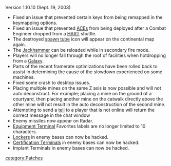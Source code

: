Version 1.10.10 (Sept. 19, 2003)

-   Fixed an issue that prevented certain keys from being remapped in
    the keymapping options.
-   Fixed an issue that prevented [ACEs](ACE "wikilink") from being
    deployed after a Combat Engineer dropped from a
    [HART](HART "wikilink") shuttle.
-   The destroyed [spawn tube](spawn_tube "wikilink") icon will appear
    on the continental map again.
-   The [Jackhammer](Jackhammer "wikilink") can be reloaded while in
    secondary fire mode.
-   Players will no longer fall through the roof of facilities when
    hotdropping from a [Galaxy](Galaxy "wikilink").
-   Parts of the recent framerate optimizations have been rolled back to
    assist in determining the cause of the slowdown experienced on some
    machines.
-   Fixed some crash to desktop issues.
-   Placing multiple mines on the same Z axis is now possible and will
    not auto deconstruct. For example; placing a mine on the ground of a
    courtyard, then placing another mine on the catwalk directly above
    the other mine will not result in the auto deconstruction of the
    second mine.
-   Attempting to send a [tell](tell "wikilink") to a player that is not
    online will return the correct message in the chat window
-   Enemy missiles now appear on Radar.
-   [Equipment Terminal](Equipment_Terminal "wikilink") Favorites labels
    are no longer limited to 10 characters.
-   [Lockers](Lockers "wikilink") in enemy bases can now be hacked.
-   [Certification Terminals](Certification_Terminals "wikilink") in
    enemy bases can now be hacked.
-   Implant Terminals in enemy bases can now be hacked.

[category:Patches](category:Patches "wikilink")